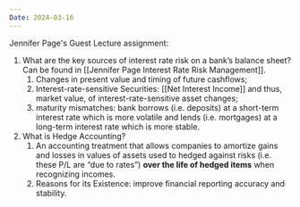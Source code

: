 ```yaml
---
Date: 2024-03-16
---
```

Jennifer Page's Guest Lecture assignment:
1. What are the key sources of interest rate risk on a bank’s balance sheet? Can be found in [[Jennifer Page Interest Rate Risk Management]].
	1. Changes in present value and timing of future cashflows;
	2. Interest-rate-sensitive Securities: [[Net Interest Income]] and thus, market value, of interest-rate-sensitive asset changes;
	3. maturity mismatches: bank borrows (i.e. deposits) at a short-term interest rate which is more volatile and lends (i.e. mortgages) at a long-term interest rate which is more stable.
2. What is Hedge Accounting?
	1. An accounting treatment that allows companies to amortize gains and losses in values of assets used to hedged against risks (i.e. these P/L are “due to rates”) **over the life of hedged items** when recognizing incomes.
	2. Reasons for its Existence: improve financial reporting accuracy and stability.